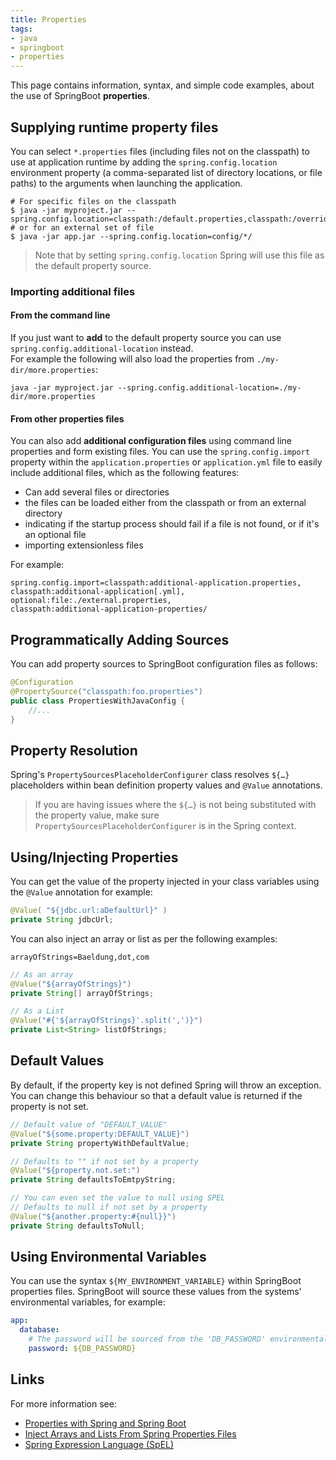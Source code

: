 ```yaml
---
title: Properties
tags:
- java
- springboot
- properties
---
```


This page contains information, syntax, and simple code examples, about the use of SpringBoot **properties**.
<!--more-->

## Supplying runtime property files

You can select `*.properties` files (including files not on the classpath) to use at application runtime by adding the
`spring.config.location` environment property (a comma-separated list of directory locations, or file paths) to the arguments
when launching the application.

```shell
# For specific files on the classpath
$ java -jar myproject.jar --spring.config.location=classpath:/default.properties,classpath:/override.properties
# or for an external set of file
$ java -jar app.jar --spring.config.location=config/*/
```

> Note that by setting `spring.config.location` Spring will use this file as the default property source.

### Importing additional files

#### From the command line

If you just want to **add** to the default property source you can use `spring.config.additional-location` instead.     
For example the following will also load the properties from `./my-dir/more.properties`:

```shell
java -jar myproject.jar --spring.config.additional-location=./my-dir/more.properties
```

#### From other properties files

You can also add **additional configuration files** using command line properties and form existing files.
You can use the `spring.config.import` property within the `application.properties` or `application.yml` file to easily 
include additional files, which as the following features:

* Can add several files or directories
* the files can be loaded either from the classpath or from an external directory
* indicating if the startup process should fail if a file is not found, or if it's an optional file
* importing extensionless files

For example:
```properties
spring.config.import=classpath:additional-application.properties,
classpath:additional-application[.yml],
optional:file:./external.properties,
classpath:additional-application-properties/
```

## Programmatically Adding Sources

You can add property sources to SpringBoot configuration files as follows:

```java
@Configuration
@PropertySource("classpath:foo.properties")
public class PropertiesWithJavaConfig {
    //...
}
```

## Property Resolution

Spring's `PropertySourcesPlaceholderConfigurer` class resolves `${…}` placeholders within bean definition property 
values and `@Value` annotations.

> If you are having issues where the `${…}` is not being substituted with the property value, make sure  
> `PropertySourcesPlaceholderConfigurer` is in the Spring context.

## Using/Injecting Properties

You can get the value of the property injected in your class variables using the `@Value` annotation for example:

```java
@Value( "${jdbc.url:aDefaultUrl}" )
private String jdbcUrl;
```

You can also inject an array or list as per the following examples:

```properties
arrayOfStrings=Baeldung,dot,com
```

```java
// As an array
@Value("${arrayOfStrings}")
private String[] arrayOfStrings;

// As a List
@Value("#{'${arrayOfStrings}'.split(',')}")
private List<String> listOfStrings;
```

## Default Values

By default, if the property key is not defined Spring will throw an exception. You can change this behaviour so that a 
default value is returned if the property is not set.

```java
// Default value of "DEFAULT_VALUE"
@Value("${some.property:DEFAULT_VALUE}")
private String propertyWithDefaultValue;

// Defaults to "" if not set by a property
@Value("${property.not.set:")
private String defaultsToEmtpyString;

// You can even set the value to null using SPEL
// Defaults to null if not set by a property
@Value("${another.property:#{null}}")
private String defaultsToNull;
```

## Using Environmental Variables

You can use the syntax `${MY_ENVIRONMENT_VARIABLE}` within SpringBoot properties files. 
SpringBoot will source these values from the systems' environmental variables, for example: 

```yaml
app:
  database:
    # The password will be sourced from the 'DB_PASSWORD' environmental variable
    password: ${DB_PASSWORD}
```

## Links

For more information see:
* [Properties with Spring and Spring Boot](https://www.baeldung.com/properties-with-spring)
* [Inject Arrays and Lists From Spring Properties Files](https://www.baeldung.com/spring-inject-arrays-lists)
* [Spring Expression Language (SpEL)](https://docs.spring.io/spring-framework/reference/core/expressions.html)



